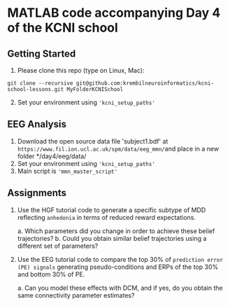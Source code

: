 MATLAB code accompanying Day 4 of the KCNI school
===============

Getting Started
---------------
1.  Please clone this repo (type on Linux, Mac):
```
git clone --recursive git@github.com:krembilneuroinformatics/kcni-school-lessons.git MyFolderKCNISchool
```
2. Set your environment using `'kcni_setup_paths'`


EEG Analysis
------------
1. Download the open source data file 'subject1.bdf' at `https://www.fil.ion.ucl.ac.uk/spm/data/eeg_mmn/`and place in a new folder */day4/eeg/data/
2. Set your environment using `'kcni_setup_paths'`
3. Main script is `'mmn_master_script'`

Assignments
------------
1. Use the HGF tutorial code to generate a specific subtype of MDD reflecting `anhedonia` in terms of reduced reward expectations.

	a. Which parameters did you change in order to achieve these belief trajectories?
	b. Could you obtain similar belief trajectories using a different set of parameters?

2. Use the EEG tutorial code to compare the top 30% of `prediction error (PE) signals` generating pseudo-conditions and ERPs of the top 30% and bottom 30% of PE. 	

	a. Can you model these effects with DCM, and if yes, do you obtain the same connectivity parameter estimates?
